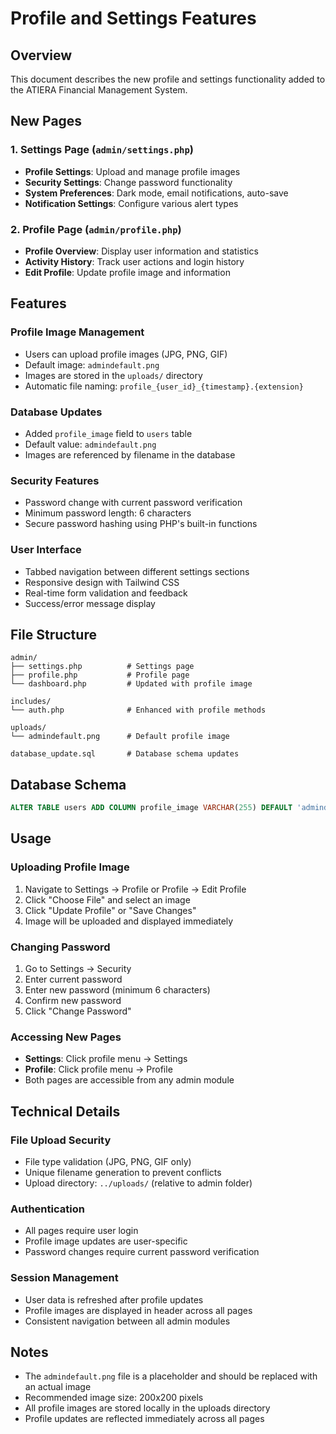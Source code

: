 # Profile and Settings Features

## Overview
This document describes the new profile and settings functionality added to the ATIERA Financial Management System.

## New Pages

### 1. Settings Page (`admin/settings.php`)
- **Profile Settings**: Upload and manage profile images
- **Security Settings**: Change password functionality
- **System Preferences**: Dark mode, email notifications, auto-save
- **Notification Settings**: Configure various alert types

### 2. Profile Page (`admin/profile.php`)
- **Profile Overview**: Display user information and statistics
- **Activity History**: Track user actions and login history
- **Edit Profile**: Update profile image and information

## Features

### Profile Image Management
- Users can upload profile images (JPG, PNG, GIF)
- Default image: `admindefault.png`
- Images are stored in the `uploads/` directory
- Automatic file naming: `profile_{user_id}_{timestamp}.{extension}`

### Database Updates
- Added `profile_image` field to `users` table
- Default value: `admindefault.png`
- Images are referenced by filename in the database

### Security Features
- Password change with current password verification
- Minimum password length: 6 characters
- Secure password hashing using PHP's built-in functions

### User Interface
- Tabbed navigation between different settings sections
- Responsive design with Tailwind CSS
- Real-time form validation and feedback
- Success/error message display

## File Structure
```
admin/
├── settings.php          # Settings page
├── profile.php           # Profile page
└── dashboard.php         # Updated with profile image

includes/
└── auth.php              # Enhanced with profile methods

uploads/
└── admindefault.png      # Default profile image

database_update.sql       # Database schema updates
```

## Database Schema
```sql
ALTER TABLE users ADD COLUMN profile_image VARCHAR(255) DEFAULT 'admindefault.png';
```

## Usage

### Uploading Profile Image
1. Navigate to Settings → Profile or Profile → Edit Profile
2. Click "Choose File" and select an image
3. Click "Update Profile" or "Save Changes"
4. Image will be uploaded and displayed immediately

### Changing Password
1. Go to Settings → Security
2. Enter current password
3. Enter new password (minimum 6 characters)
4. Confirm new password
5. Click "Change Password"

### Accessing New Pages
- **Settings**: Click profile menu → Settings
- **Profile**: Click profile menu → Profile
- Both pages are accessible from any admin module

## Technical Details

### File Upload Security
- File type validation (JPG, PNG, GIF only)
- Unique filename generation to prevent conflicts
- Upload directory: `../uploads/` (relative to admin folder)

### Authentication
- All pages require user login
- Profile image updates are user-specific
- Password changes require current password verification

### Session Management
- User data is refreshed after profile updates
- Profile images are displayed in header across all pages
- Consistent navigation between all admin modules

## Notes
- The `admindefault.png` file is a placeholder and should be replaced with an actual image
- Recommended image size: 200x200 pixels
- All profile images are stored locally in the uploads directory
- Profile updates are reflected immediately across all pages
